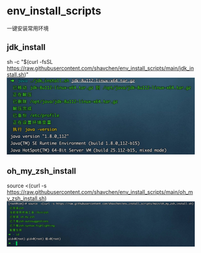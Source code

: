 # env_install_scripts
一键安装常用环境

## jdk_install
sh -c "$(curl -fsSL https://raw.githubusercontent.com/shavchen/env_install_scripts/main/jdk_install.sh)"
![./jdk_install.sh](https://github.com/shavchen/env_install_scripts/blob/main/jdk.png?raw=true)

## oh_my_zsh_install
source  <(curl -s https://raw.githubusercontent.com/shavchen/env_install_scripts/main/oh_my_zsh_install.sh)
![oh_my_zsh_install](https://github.com/shavchen/env_install_scripts/blob/main/zsh.png?raw=true)

